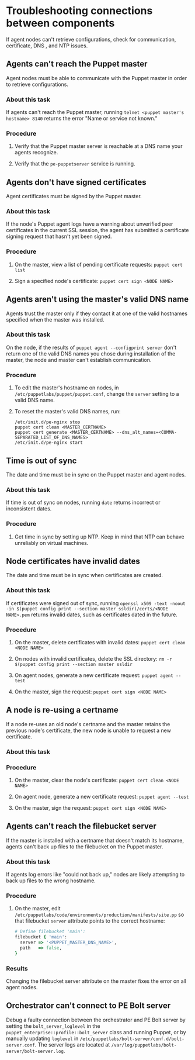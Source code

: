 # Troubleshooting connections between components

If agent nodes can't retrieve configurations, check for communication, certificate, DNS , and NTP issues.

## Agents can't reach the Puppet master

Agent nodes must be able to communicate with the Puppet master in order to retrieve configurations.

### About this task

If agents can't reach the Puppet master, running `telnet <puppet master's hostname> 8140` returns the error "Name or service not known."

### Procedure

1.  Verify that the Puppet master server is reachable at a DNS name your agents recognize.

2.  Verify that the `pe-puppetserver` service is running.


## Agents don't have signed certificates

Agent certificates must be signed by the Puppet master.

### About this task

If the node's Puppet agent logs have a warning about unverified peer certificates in the current SSL session, the agent has submitted a certificate signing request that hasn't yet been signed.

### Procedure

1.  On the master, view a list of pending certificate requests: `puppet cert list`

2.  Sign a specified node's certificate: `puppet cert sign <NODE NAME>`


## Agents aren't using the master's valid DNS name

Agents trust the master only if they contact it at one of the valid hostnames specified when the master was installed.

### About this task

On the node, if the results of `puppet agent --configprint server` don't return one of the valid DNS names you chose during installation of the master, the node and master can't establish communication.

### Procedure

1.  To edit the master's hostname on nodes, in `/etc/puppetlabs/puppet/puppet.conf`, change the `server` setting to a valid DNS name.

2.  To reset the master's valid DNS names, run:

    ```
    /etc/init.d/pe-nginx stop
    puppet cert clean <MASTER_CERTNAME>
    puppet cert generate <MASTER_CERTNAME> --dns_alt_names=<COMMA-SEPARATED_LIST_OF_DNS_NAMES>
    /etc/init.d/pe-nginx start
    ```


## Time is out of sync

The date and time must be in sync on the Puppet master and agent nodes.

### About this task

If time is out of sync on nodes, running `date` returns incorrect or inconsistent dates.

### Procedure

1.  Get time in sync by setting up NTP. Keep in mind that NTP can behave unreliably on virtual machines.


## Node certificates have invalid dates

The date and time must be in sync when certificates are created.

### About this task

If certificates were signed out of sync, running `openssl x509 -text -noout -in $(puppet config print --section master ssldir)/certs/<NODE NAME>.pem` returns invalid dates, such as certificates dated in the future.

### Procedure

1.  On the master, delete certificates with invalid dates: `puppet cert clean <NODE NAME>`

2.  On nodes with invalid certificates, delete the SSL directory: `rm -r $(puppet config print --section master ssldir`

3.  On agent nodes, generate a new certificate request: `puppet agent --test`

4.  On the master, sign the request: `puppet cert sign <NODE NAME>`


## A node is re-using a certname

If a node re-uses an old node's certname and the master retains the previous node's certificate, the new node is unable to request a new certificate.

### About this task

### Procedure

1.  On the master, clear the node's certificate: `puppet cert clean <NODE NAME>`

2.  On agent node, generate a new certificate request: `puppet agent --test`

3.  On the master, sign the request: `puppet cert sign <NODE NAME>`


## Agents can't reach the filebucket server

If the master is installed with a certname that doesn't match its hostname, agents can't back up files to the filebucket on the Puppet master.

### About this task

If agents log errors like "could not back up," nodes are likely attempting to back up files to the wrong hostname.

### Procedure

1.  On the master, edit `/etc/puppetlabs/code/environments/production/manifests/site.pp` so that filebucket `server` attribute points to the correct hostname:

    ```ruby
    # Define filebucket 'main':
    filebucket { 'main':
      server => '<PUPPET_MASTER_DNS_NAME>',
      path   => false,
    }
    ```


### Results

Changing the filebucket server attribute on the master fixes the error on all agent nodes.

## Orchestrator can't connect to PE Bolt server

Debug a faulty connection between the orchestrator and PE Bolt server by setting the `bolt_server_loglevel` in the `puppet_enterprise::profile::bolt_server` class and running Puppet, or by manually updating `loglevel` in `/etc/puppetlabs/bolt-server/conf.d/bolt-server.conf`. The server logs are located at `/var/log/puppetlabs/bolt-server/bolt-server.log`.

